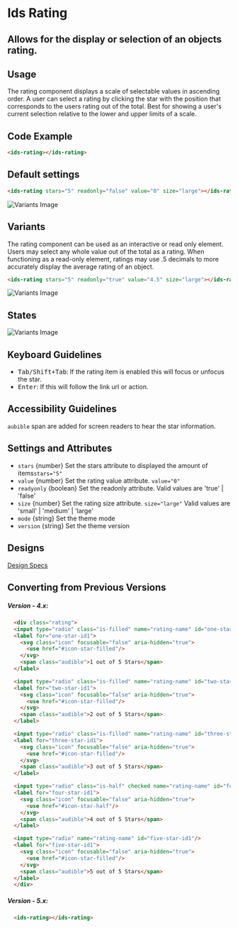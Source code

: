 # Ids Rating

## Allows for the display or selection of an objects rating.

## Usage
The rating component displays a scale of selectable values in ascending order. A user can select a rating by clicking the star with the position that corresponds to the users rating out of the total. Best for showing a user's current selection relative to the lower and upper limits of a scale.

## Code Example

```html
<ids-rating></ids-rating>
```

## Default settings
```html
<ids-rating stars="5" readonly="false" value="0" size="large"></ids-rating>
```

![Variants Image](https://ids-com.s3.amazonaws.com/documents/rating_index.svg)

## Variants
The rating component can be used as an interactive or read only element. Users may select any whole value out of the total as a rating. When functioning as a read-only element, ratings may use .5 decimals to more accurately display the average rating of an object.

```html
<ids-rating stars="5" readonly="true" value="4.5" size="large"></ids-rating>
```

![Variants Image](https://ids-com.s3.amazonaws.com/documents/rating_variant.svg)

## States
![Variants Image](https://ids-com.s3.amazonaws.com/documents/rating_states.svg)

## Keyboard Guidelines

- <kbd>Tab/Shift+Tab</kbd>: If the rating item is enabled this will focus or unfocus the star.
- <kbd>Enter</kbd>: If this will follow the link url or action.

## Accessibility Guidelines
`aubible` span are added for screen readers to hear the star information.

## Settings and Attributes
- `stars` {number} Set the stars attribute to displayed the amount of items`stars="5"`
- `value` {number} Set the rating value attribute. `value="0"`
- `readyonly` {boolean} Set the readonly attribute. Valid values are 'true' | 'false'
- `size` {number} Set the rating size attribute. `size="large"` Valid values are 'small' | 'medium' | 'large'
- `mode` {string} Set the theme mode
- `version` {string} Set the theme version

## Designs

[Design Specs](https://www.figma.com/file/ok0LLOT9PP1J0kBkPMaZ5c/IDS_Component_File_v4.6-(Draft))

## Converting from Previous Versions

##### Version - 4.x:
```html
  <div class="rating">
  <input type="radio" class="is-filled" name="rating-name" id="one-star-id1"/>
  <label for="one-star-id1">
    <svg class="icon" focusable="false" aria-hidden="true">
      <use href="#icon-star-filled"/>
    </svg>
    <span class="audible">1 out of 5 Stars</span>
  </label>

  <input type="radio" class="is-filled" name="rating-name" id="two-star-id1"/>
  <label for="two-star-id1">
    <svg class="icon" focusable="false" aria-hidden="true">
      <use href="#icon-star-filled"/>
    </svg>
    <span class="audible">2 out of 5 Stars</span>
  </label>

  <input type="radio" class="is-filled" name="rating-name" id="three-star-id1"/>
  <label for="three-star-id1">
    <svg class="icon" focusable="false" aria-hidden="true">
      <use href="#icon-star-filled"/>
    </svg>
    <span class="audible">3 out of 5 Stars</span>
  </label>

  <input type="radio" class="is-half" checked name="rating-name" id="four-star-id1"/>
  <label for="four-star-id1">
    <svg class="icon" focusable="false" aria-hidden="true">
      <use href="#icon-star-half"/>
    </svg>
    <span class="audible">4 out of 5 Stars</span>
  </label>

  <input type="radio" name="rating-name" id="five-star-id1"/>
  <label for="five-star-id1">
    <svg class="icon" focusable="false" aria-hidden="true">
      <use href="#icon-star-filled"/>
    </svg>
    <span class="audible">5 out of 5 Stars</span>
  </label>
  </div>
```
##### Version - 5.x:
```html
  <ids-rating></ids-rating>
```
